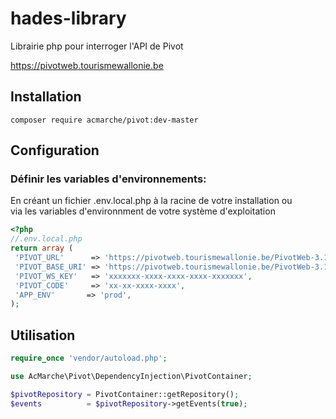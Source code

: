 # hades-library

Librairie php pour interroger l'API de Pivot

https://pivotweb.tourismewallonie.be

Installation
----

`composer require acmarche/pivot:dev-master`

Configuration
-----------------

###  Définir les variables d'environnements:

En créant un fichier .env.local.php à la racine de votre installation ou  
via les variables d'environnment de votre système d'exploitation

```php
<?php
//.env.local.php
return array (
 'PIVOT_URL'      => 'https://pivotweb.tourismewallonie.be/PivotWeb-3.1',
 'PIVOT_BASE_URI' => 'https://pivotweb.tourismewallonie.be/PivotWeb-3.1',
 'PIVOT_WS_KEY'   => 'xxxxxxx-xxxx-xxxx-xxxx-xxxxxxx',
 'PIVOT_CODE'     => 'xx-xx-xxxx-xxxx',
 'APP_ENV'       => 'prod',
);
```

Utilisation
----

```php
require_once 'vendor/autoload.php';

use AcMarche\Pivot\DependencyInjection\PivotContainer;

$pivotRepository = PivotContainer::getRepository();
$events          = $pivotRepository->getEvents(true);
```
